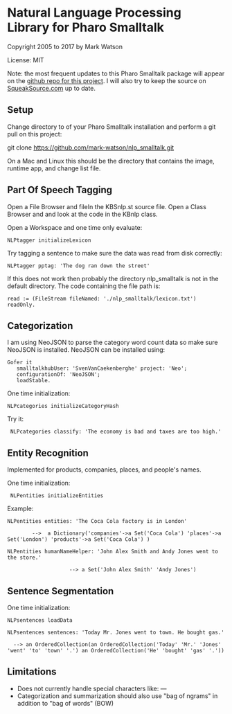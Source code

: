 # Natural Language Processing Library for Pharo Smalltalk

Copyright 2005 to 2017 by Mark Watson

License: MIT

Note: the most frequent updates to this Pharo Smalltalk package will appear on the [github repo for this project](https://github.com/mark-watson/nlp_smalltalk). I will also try to keep the source on [SqueakSource.com](http://www.squeaksource.com) up to date.

## Setup

Change directory to of your Pharo Smalltalk installation and perform a git pull on this project:

  git clone https://github.com/mark-watson/nlp_smalltalk.git
  
On a Mac and Linux this should be the directory that contains the image, runtime app, and change list file.

## Part Of Speech Tagging

Open a File Browser and fileIn the KBSnlp.st source file. Open a Class Browser
and and look at the code in the KBnlp class.

Open a Workspace and one time only evaluate:

    NLPtagger initializeLexicon

Try tagging a sentence to make sure the data was read from disk correctly:

    NLPtagger pptag: 'The dog ran down the street'

If this does not work then probably the directory nlp_smalltalk is not in the default directory. The code containing the file path is:

    read := (FileStream fileNamed: './nlp_smalltalk/lexicon.txt') readOnly.

## Categorization

I am using NeoJSON to parse the category word count data so make sure NeoJSON is installed. NeoJSON can be installed using:

    Gofer it
       smalltalkhubUser: 'SvenVanCaekenberghe' project: 'Neo';
       configurationOf: 'NeoJSON';
       loadStable.

One time initialization:

    NLPcategories initializeCategoryHash
    
Try it:

     NLPcategories classify: 'The economy is bad and taxes are too high.'
     
## Entity Recognition

Implemented for products, companies, places, and people's names.

One time initialization:

     NLPentities initializeEntities
     
Example:

    NLPentities entities: 'The Coca Cola factory is in London'
    
            -->  a Dictionary('companies'->a Set('Coca Cola') 'places'->a Set('London') 'products'->a Set('Coca Cola') )
    
    NLPentities humanNameHelper: 'John Alex Smith and Andy Jones went to the store.'
    
                        --> a Set('John Alex Smith' 'Andy Jones')

## Sentence Segmentation

One time initialization:

    NLPsentences loadData

    NLPsentences sentences: 'Today Mr. Jones went to town. He bought gas.'
    
      --> an OrderedCollection(an OrderedCollection('Today' 'Mr.' 'Jones' 'went' 'to' 'town' '.') an OrderedCollection('He' 'bought' 'gas' '.'))
      

## Limitations

- Does not currently handle special characters like: —
- Categorization and summarization should also use "bag of ngrams" in addition to "bag of words" (BOW)
